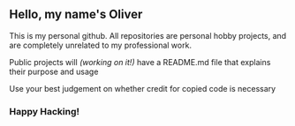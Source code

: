 ## Hello, my name's Oliver

This is my personal github. All repositories are personal hobby projects, and are completely unrelated to my professional work.

Public projects will _(working on it!)_ have a README.md file that explains their purpose and usage

Use your best judgement on whether credit for copied code is necessary

### Happy Hacking!

